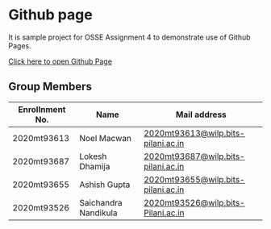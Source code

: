 # Github page
It is sample project for OSSE Assignment 4 to demonstrate use of Github Pages.

[Click here to open Github Page](https://osse8.github.io/)


## Group Members
| Enrollnment No. | Name             | Mail address                       |
| --------------- | ---------------- | ---------------------------------- |
| 2020mt93613	| Noel Macwan	         | 2020mt93613@wilp.bits-pilani.ac.in |
| 2020mt93687	| Lokesh Dhamija       | 2020mt93687@wilp.bits-pilani.ac.in |
| 2020mt93655	| Ashish Gupta	       | 2020mt93655@wilp.bits-pilani.ac.in |
| 2020mt93526	| Saichandra Nandikula | 2020mt93526@wilp.bits-Pilani.ac.in |
